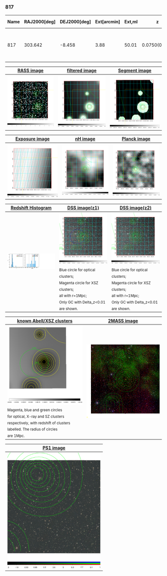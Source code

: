 <div STYLE="page-break-after: always;"></div>

### 817

|Name|RAJ2000[deg]|DEJ2000[deg] |Ext[arcmin]| Ext,ml | z | z_src| C|GC(XSZ,Delta_z<0.01)| GC(OPT,Delta_z<0.01)|GC| R_sig[arcmin] | R500[arcmin] | R500[Mpc]| CRsig[c/s] | CR500[c/s] |L500[1E44 erg/s]|F500[1E-12 erg/s/cm^2]| M500[1E14 Msun]|Tx[keV]|Cnt_sig|Beta|Rc[arcmin]|Comment|Alias|
|---|---|---|---|---|---|------|---|--------|---------|----------|---|---|---|---|---|---|---|---|---|---|---|---|---|---|
|817| 303.642| -8.458| 3.88| 50.01| 0.0750(0.007)| z1,| G| -| -| Tar, W| 27.662| 9.186| 0.785| 0.200(0.058)| 0.180(0.052)| 0.445(0.084)| 3.226(0.609)| 1.48(0.14)| 2.79(0.17)| 198.5| 0.685(-0.112+0.176)| 3.281(-1.138+1.383)| An SZ cluster with  no $z$ and offset = 0.05 Mpc| t186|

|[RASS image](../image/817/817_img.pdf)|[filtered image](../image/817/817_fil.pdf)|[Segment image](../image/817/817_seg.pdf)|
|-------------------|--------------------|-------------------|
| <img src="../image/817/817_img.png" width="300">  | <img src="../image/817/817_fil.png" width="300">   | <img src="../image/817/817_seg.png" width="300">  |

|[Exposure image](../image/817/817_mex.pdf)| [nH image](../image/817/817_nh.pdf)| [Planck image](../image/817/817_p.pdf)|
|-------------------|--------------------|-------------------|
|<img src="../image/817/817_mex.png" width="300">   | <img src="../image/817/817_nh.png" width="300">    | <img src="../image/817/817_p.png" width="300"> |

|[Redshift Histogram](../image/817/817_zg.pdf) | [DSS image(z1)](../image/817/817_dss_z1.pdf)      |  [DSS image(z2)](../image/817/817_dss_z2.pdf)    |
|-------------------|--------------------|-------------------|
|<img src="../image/817/817_zg.png" width="300"> |<img src="../image/817/817_dss_z1.png" width="300"> <sub><br>Blue circle for optical clusters; <br>Magenta circle for XSZ clusters; <br>all with r=1Mpc; <br>Only GC with Delta_z<0.01 are shown. </sub>| <img src="../image/817/817_dss_z2.png" width="300"><sub><br>Blue circle for optical clusters; <br>Magenta circle for XSZ clusters; <br>all with r=1Mpc; <br>Only GC with Delta_z<0.01 are shown. </sub> |

|[known Abell/XSZ clusters](../image/817/817_gc.pdf) | [2MASS image](../image/817/817_2mass.pdf)      |
|-------------------|-------------------|
|<img src=../image/817/817_gc.png width="300"> <br><sub>Magenta, blue and green circles <br>for optical, X-ray and SZ clusters <br>respectively, with redshift of clusters <br>labelled. The radius of circles <br>are 1Mpc.</sub>|<img src="../image/817/817_2mass.png" width="300">  |

|[PS1 image](../image/817/817_ps1.pdf)            |
|-------------------|
| <img src="../image/817/817_ps1.pdf" width="300">  |
